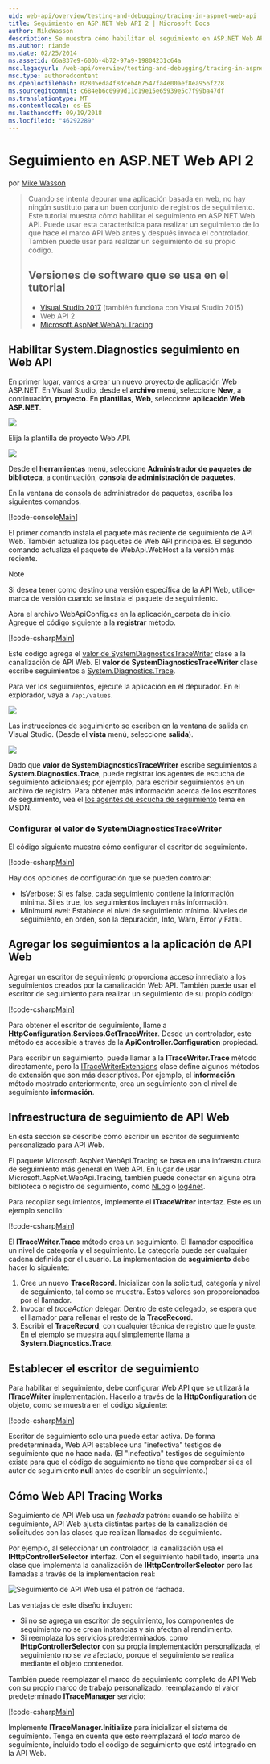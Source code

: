 ```yaml
---
uid: web-api/overview/testing-and-debugging/tracing-in-aspnet-web-api
title: Seguimiento en ASP.NET Web API 2 | Microsoft Docs
author: MikeWasson
description: Se muestra cómo habilitar el seguimiento en ASP.NET Web API.
ms.author: riande
ms.date: 02/25/2014
ms.assetid: 66a837e9-600b-4b72-97a9-19804231c64a
msc.legacyurl: /web-api/overview/testing-and-debugging/tracing-in-aspnet-web-api
msc.type: authoredcontent
ms.openlocfilehash: 02805eda4f8dceb467547fa4e00aef8ea956f228
ms.sourcegitcommit: c684eb6c0999d11d19e15e65939e5c7f99ba47df
ms.translationtype: MT
ms.contentlocale: es-ES
ms.lasthandoff: 09/19/2018
ms.locfileid: "46292289"
---
```

<a name="tracing-in-aspnet-web-api-2"></a>Seguimiento en ASP.NET Web API 2
====================
por [Mike Wasson](https://github.com/MikeWasson)

> Cuando se intenta depurar una aplicación basada en web, no hay ningún sustituto para un buen conjunto de registros de seguimiento. Este tutorial muestra cómo habilitar el seguimiento en ASP.NET Web API. Puede usar esta característica para realizar un seguimiento de lo que hace el marco API Web antes y después invoca el controlador. También puede usar para realizar un seguimiento de su propio código.
> 
> ## <a name="software-versions-used-in-the-tutorial"></a>Versiones de software que se usa en el tutorial
> 
> 
> - [Visual Studio 2017](https://www.visualstudio.com/downloads/) (también funciona con Visual Studio 2015)
> - Web API 2
> - [Microsoft.AspNet.WebApi.Tracing](http://www.nuget.org/packages/Microsoft.AspNet.WebApi.Tracing)


## <a name="enable-systemdiagnostics-tracing-in-web-api"></a>Habilitar System.Diagnostics seguimiento en Web API

En primer lugar, vamos a crear un nuevo proyecto de aplicación Web ASP.NET. En Visual Studio, desde el **archivo** menú, seleccione **New**, a continuación, **proyecto**. En **plantillas**, **Web**, seleccione **aplicación Web ASP.NET**.

[![](tracing-in-aspnet-web-api/_static/image2.png)](tracing-in-aspnet-web-api/_static/image1.png)

Elija la plantilla de proyecto Web API.

[![](tracing-in-aspnet-web-api/_static/image4.png)](tracing-in-aspnet-web-api/_static/image3.png)

Desde el **herramientas** menú, seleccione **Administrador de paquetes de biblioteca**, a continuación, **consola de administración de paquetes**.

En la ventana de consola de administrador de paquetes, escriba los siguientes comandos.

[!code-console[Main](tracing-in-aspnet-web-api/samples/sample1.cmd)]

El primer comando instala el paquete más reciente de seguimiento de API Web. También actualiza los paquetes de Web API principales. El segundo comando actualiza el paquete de WebApi.WebHost a la versión más reciente.

> [!NOTE]
> Si desea tener como destino una versión específica de la API Web, utilice-marca de versión cuando se instala el paquete de seguimiento.


Abra el archivo WebApiConfig.cs en la aplicación\_carpeta de inicio. Agregue el código siguiente a la **registrar** método.

[!code-csharp[Main](tracing-in-aspnet-web-api/samples/sample2.cs?highlight=6)]

Este código agrega el [valor de SystemDiagnosticsTraceWriter](https://msdn.microsoft.com/library/system.web.http.tracing.systemdiagnosticstracewriter.aspx) clase a la canalización de API Web. El **valor de SystemDiagnosticsTraceWriter** clase escribe seguimientos a [System.Diagnostics.Trace](https://msdn.microsoft.com/library/system.diagnostics.trace).

Para ver los seguimientos, ejecute la aplicación en el depurador. En el explorador, vaya a `/api/values`.

![](tracing-in-aspnet-web-api/_static/image5.png)

Las instrucciones de seguimiento se escriben en la ventana de salida en Visual Studio. (Desde el **vista** menú, seleccione **salida**).

[![](tracing-in-aspnet-web-api/_static/image7.png)](tracing-in-aspnet-web-api/_static/image6.png)

Dado que **valor de SystemDiagnosticsTraceWriter** escribe seguimientos a **System.Diagnostics.Trace**, puede registrar los agentes de escucha de seguimiento adicionales; por ejemplo, para escribir seguimientos en un archivo de registro. Para obtener más información acerca de los escritores de seguimiento, vea el [los agentes de escucha de seguimiento](https://msdn.microsoft.com/library/4y5y10s7.aspx) tema en MSDN.

### <a name="configuring-systemdiagnosticstracewriter"></a>Configurar el valor de SystemDiagnosticsTraceWriter

El código siguiente muestra cómo configurar el escritor de seguimiento.

[!code-csharp[Main](tracing-in-aspnet-web-api/samples/sample3.cs)]

Hay dos opciones de configuración que se pueden controlar:

- IsVerbose: Si es false, cada seguimiento contiene la información mínima. Si es true, los seguimientos incluyen más información.
- MinimumLevel: Establece el nivel de seguimiento mínimo. Niveles de seguimiento, en orden, son la depuración, Info, Warn, Error y Fatal.

## <a name="adding-traces-to-your-web-api-application"></a>Agregar los seguimientos a la aplicación de API Web

Agregar un escritor de seguimiento proporciona acceso inmediato a los seguimientos creados por la canalización Web API. También puede usar el escritor de seguimiento para realizar un seguimiento de su propio código:

[!code-csharp[Main](tracing-in-aspnet-web-api/samples/sample4.cs)]

Para obtener el escritor de seguimiento, llame a **HttpConfiguration.Services.GetTraceWriter**. Desde un controlador, este método es accesible a través de la **ApiController.Configuration** propiedad.

Para escribir un seguimiento, puede llamar a la **ITraceWriter.Trace** método directamente, pero la [ITraceWriterExtensions](https://msdn.microsoft.com/library/system.web.http.tracing.itracewriterextensions.aspx) clase define algunos métodos de extensión que son más descriptivos. Por ejemplo, el **información** método mostrado anteriormente, crea un seguimiento con el nivel de seguimiento **información**.

## <a name="web-api-tracing-infrastructure"></a>Infraestructura de seguimiento de API Web

En esta sección se describe cómo escribir un escritor de seguimiento personalizado para API Web.

El paquete Microsoft.AspNet.WebApi.Tracing se basa en una infraestructura de seguimiento más general en Web API. En lugar de usar Microsoft.AspNet.WebApi.Tracing, también puede conectar en alguna otra biblioteca o registro de seguimiento, como [NLog](http://nlog-project.org/) o [log4net](http://logging.apache.org/log4net/).

Para recopilar seguimientos, implemente el **ITraceWriter** interfaz. Este es un ejemplo sencillo:

[!code-csharp[Main](tracing-in-aspnet-web-api/samples/sample5.cs)]

El **ITraceWriter.Trace** método crea un seguimiento. El llamador especifica un nivel de categoría y el seguimiento. La categoría puede ser cualquier cadena definida por el usuario. La implementación de **seguimiento** debe hacer lo siguiente:

1. Cree un nuevo **TraceRecord**. Inicializar con la solicitud, categoría y nivel de seguimiento, tal como se muestra. Estos valores son proporcionados por el llamador.
2. Invocar el *traceAction* delegar. Dentro de este delegado, se espera que el llamador para rellenar el resto de la **TraceRecord**.
3. Escribir el **TraceRecord**, con cualquier técnica de registro que le guste. En el ejemplo se muestra aquí simplemente llama a **System.Diagnostics.Trace**.

## <a name="setting-the-trace-writer"></a>Establecer el escritor de seguimiento

Para habilitar el seguimiento, debe configurar Web API que se utilizará la **ITraceWriter** implementación. Hacerlo a través de la **HttpConfiguration** de objeto, como se muestra en el código siguiente:

[!code-csharp[Main](tracing-in-aspnet-web-api/samples/sample6.cs)]

Escritor de seguimiento solo una puede estar activa. De forma predeterminada, Web API establece una &quot;inefectiva&quot; testigos de seguimiento que no hace nada. (El &quot;inefectiva&quot; testigos de seguimiento existe para que el código de seguimiento no tiene que comprobar si es el autor de seguimiento **null** antes de escribir un seguimiento.)

## <a name="how-web-api-tracing-works"></a>Cómo Web API Tracing Works

Seguimiento de API Web usa un *fachada* patrón: cuando se habilita el seguimiento, API Web ajusta distintas partes de la canalización de solicitudes con las clases que realizan llamadas de seguimiento.

Por ejemplo, al seleccionar un controlador, la canalización usa el **IHttpControllerSelector** interfaz. Con el seguimiento habilitado, inserta una clase que implementa la canalización de **IHttpControllerSelector** pero las llamadas a través de la implementación real:

![Seguimiento de API Web usa el patrón de fachada.](tracing-in-aspnet-web-api/_static/image8.png)

Las ventajas de este diseño incluyen:

- Si no se agrega un escritor de seguimiento, los componentes de seguimiento no se crean instancias y sin afectan al rendimiento.
- Si reemplaza los servicios predeterminados, como **IHttpControllerSelector** con su propia implementación personalizada, el seguimiento no se ve afectado, porque el seguimiento se realiza mediante el objeto contenedor.

También puede reemplazar el marco de seguimiento completo de API Web con su propio marco de trabajo personalizado, reemplazando el valor predeterminado **ITraceManager** servicio:

[!code-csharp[Main](tracing-in-aspnet-web-api/samples/sample7.cs)]

Implemente **ITraceManager.Initialize** para inicializar el sistema de seguimiento. Tenga en cuenta que esto reemplazará el *todo* marco de seguimiento, incluido todo el código de seguimiento que está integrado en la API Web.

